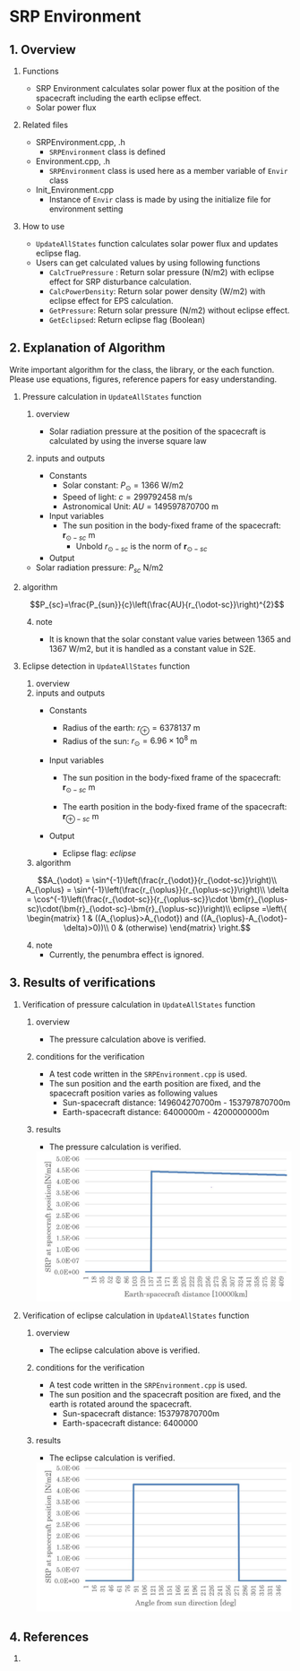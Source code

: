 # SRP Environment

## 1.  Overview

1. Functions

   - SRP Environment calculates solar power flux at the position of the spacecraft including the earth eclipse effect.
   - Solar power flux 

2. Related files

   - SRPEnvironment.cpp, .h
     - `SRPEnvironment` class is defined 
   - Environment.cpp, .h
     - `SRPEnvironment` class is used here as a member variable of `Envir` class
   - Init_Environment.cpp
     - Instance of `Envir` class is made by using the initialize file for environment setting

3. How to use

   - `UpdateAllStates` function calculates solar power flux and updates eclipse flag.
   - Users can get calculated values by using following functions
     - `CalcTruePressure` : Return solar pressure (N/m2) with eclipse effect for SRP disturbance calculation.
     - `CalcPowerDensity`: Return solar power density (W/m2) with eclipse effect for EPS calculation.
     - `GetPressure`: Return solar pressure (N/m2) without eclipse effect.
     - `GetEclipsed`: Return eclipse flag (Boolean)

   

## 2. Explanation of Algorithm

  Write important algorithm for the class, the library, or the each function. Please use equations, figures, reference papers for easy understanding.

1. Pressure calculation in `UpdateAllStates` function

   1. overview

      - Solar radiation pressure at the position of the spacecraft is calculated by using the inverse square law

   2. inputs and outputs

      - Constants
        - Solar constant: $`P_{\odot} = 1366`$ W/m2
        - Speed of light: $`c = 299792458`$ m/s
        - Astronomical Unit: $`AU = 149597870700`$ m
      - Input variables
        -  The sun position in the body-fixed frame of the spacecraft: $`\bm{r}_{\odot-sc}`$ m
           -  Unbold $`r_{\odot-sc}`$ is the norm of $`\bm{r}_{\odot-sc}`$
      - Output
     - Solar radiation pressure: $`P_{sc}`$ N/m2

3. algorithm
   
      ```math
      P_{sc}=\frac{P_{sun}}{c}\left(\frac{AU}{r_{\odot-sc}}\right)^{2}
      ```
      
   4. note
   
      - It is known that the solar constant value varies between 1365 and 1367 W/m2, but it is handled as a constant value in S2E. 
   
3. Eclipse detection in `UpdateAllStates` function

   1. overview
   2. inputs and outputs
      - Constants
        - Radius of the earth: $`r_{\oplus}=6378137`$ m
        - Radius of the sun: $`r_{\odot}=6.96\times10^{8}`$ m
      - Input variables
        - The sun position in the body-fixed frame of the spacecraft: $`\bm{r}_{\odot-sc}`$ m
          
        - The earth position in the body-fixed frame of the spacecraft: $`\bm{r}_{\oplus-sc}`$ m

      - Output
        
        - Eclipse flag: $`eclipse`$
   3. algorithm

   ```math
   A_{\odot} = \sin^{-1}\left(\frac{r_{\odot}}{r_{\odot-sc}}\right)\\
   A_{\oplus} = \sin^{-1}\left(\frac{r_{\oplus}}{r_{\oplus-sc}}\right)\\
   \delta = \cos^{-1}\left(\frac{r_{\odot-sc}}{r_{\oplus-sc}}\cdot \bm{r}_{\oplus-sc}\cdot(\bm{r}_{\odot-sc}-\bm{r}_{\oplus-sc})\right)\\
   eclipse =\left\{
   \begin{matrix}
   1 & ((A_{\oplus}>A_{\odot}) and ((A_{\oplus}-A_{\odot}-\delta)>0))\\
   0 & (otherwise)
   \end{matrix}
   \right.
   ```

   4. note
      - Currently, the penumbra effect is ignored.


## 3. Results of verifications

1. Verification of pressure calculation in `UpdateAllStates` function
   1. overview
      
      - The pressure calculation above is verified.
      
   2. conditions for the verification
      - A test code written in the `SRPEnvironment.cpp` is used.
      - The sun position and the earth position are fixed, and the spacecraft position varies as following values
        - Sun-spacecraft distance: 149604270700m - 153797870700m
        - Earth-spacecraft distance: 6400000m - 4200000000m

   3. results

      - The pressure calculation is verified.

      <img src="./figs/Result_SRP_calculation.jpg" alt="SummaryCalculationTime" style="zoom: 50%;" />

2. Verification of eclipse calculation in `UpdateAllStates` function

   1. overview

      - The eclipse calculation above is verified.

   2. conditions for the verification

      - A test code written in the `SRPEnvironment.cpp` is used.
      - The sun position and the spacecraft position are fixed, and the earth is rotated around the spacecraft.
        - Sun-spacecraft distance: 153797870700m
        - Earth-spacecraft distance: 6400000

   3. results

      - The eclipse calculation is verified.

      <img src="./figs/Result_eclipse_calculation.jpg" alt="SummaryCalculationTime" style="zoom: 50%;" />

## 4. References

1. 